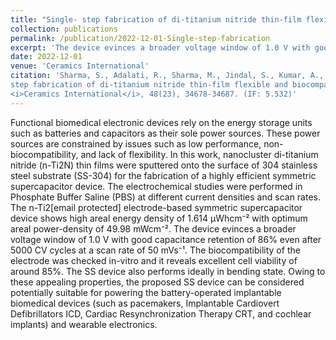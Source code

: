 ```yaml
---
title: "Single- step fabrication of di-titanium nitride thin-film flexible and biocompatible supercapacitor."
collection: publications
permalink: /publication/2022-12-01-Single-step-fabrication
excerpt: 'The device evinces a broader voltage window of 1.0 V with good capacitance retention of 86% even after 5000 CV cycles at a scan rate of 50 mVs⁻¹. The biocompatibility of the electrode was checked in-vitro and it reveals excellent cell viability of around 85%.'
date: 2022-12-01
venue: 'Ceramics International'
citation: 'Sharma, S., Adalati, R., Sharma, M., Jindal, S., Kumar, A., Malik, G., & Chandra, R. (2022). Single-
step fabrication of di-titanium nitride thin-film flexible and biocompatible supercapacitor.
<i>Ceramics International</i>, 48(23), 34678-34687. (IF: 5.532)'
---
```

Functional biomedical electronic devices rely on the energy storage units such as batteries and capacitors as their sole power sources. These power sources are constrained by issues such as low performance, non-biocompatibility, and lack of flexibility. In this work, nanocluster di-titanium nitride (n-Ti2N) thin films were sputtered onto the surface of 304 stainless steel substrate (SS-304) for the fabrication of a highly efficient symmetric supercapacitor device. The electrochemical studies were performed in Phosphate Buffer Saline (PBS) at different current densities and scan rates. The n-Ti2[email protected] electrode-based symmetric supercapacitor device shows high areal energy density of 1.614 μWhcm⁻² with optimum areal power-density of 49.98 mWcm⁻². The device evinces a broader voltage window of 1.0 V with good capacitance retention of 86% even after 5000 CV cycles at a scan rate of 50 mVs⁻¹. The biocompatibility of the electrode was checked in-vitro and it reveals excellent cell viability of around 85%. The SS device also performs ideally in bending state. Owing to these appealing properties, the proposed SS device can be considered potentially suitable for powering the battery-operated implantable biomedical devices (such as pacemakers, Implantable Cardiovert Defibrillators ICD, Cardiac Resynchronization Therapy CRT, and cochlear implants) and wearable electronics.